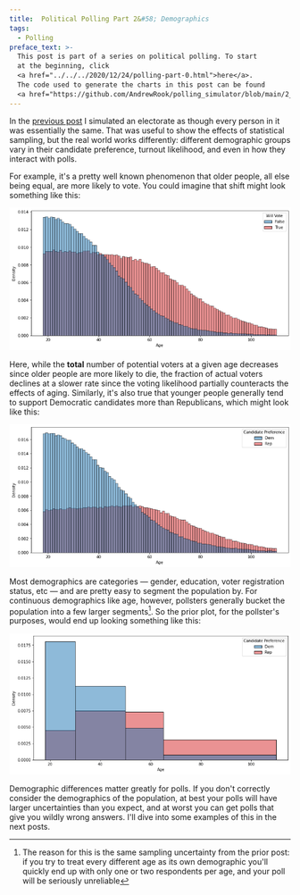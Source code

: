```yaml
---
title:  Political Polling Part 2&#58; Demographics
tags:
  - Polling
preface_text: >-
  This post is part of a series on political polling. To start 
  at the beginning, click 
  <a href="../../../2020/12/24/polling-part-0.html">here</a>.
  The code used to generate the charts in this post can be found
  <a href="https://github.com/AndrewRook/polling_simulator/blob/main/2_demographics.ipynb">here</a>.
---
```


In the [previous post](../../../2020/12/28/polling-part-1.html) I
simulated an electorate as though every person in it was essentially
the same. That was useful to show the effects of
statistical sampling, but the real world works differently: different
demographic groups vary in their candidate preference, turnout likelihood,
and even in how they interact with polls.

<!--more-->

For example, it's a pretty well known phenomenon that older people,
all else being equal, are more likely to vote. You could imagine that shift might look something like
this:

![turnout by age](/images/2020-12-30-polling-part-2/age_distribution_voting.png)

Here, while the **total** number of potential voters at a given age decreases 
since older people are more likely to die, the fraction of actual voters declines at a slower
rate since the voting likelihood partially counteracts the effects of aging.
Similarly, it's also true that younger people generally tend to support Democratic candidates more than
Republicans, which might look like this:

![candidate preference_by_age](/images/2020-12-30-polling-part-2/age_distribution.png) 

Most demographics are categories — gender, education, voter registration status, etc —
and are pretty easy to segment the population by. For continuous 
demographics like age, however, pollsters generally bucket the population
into a few larger segments[^sampling]. So the prior plot, for the
pollster's purposes, would end up looking something like this:

![candidate preference by age buckets](/images/2020-12-30-polling-part-2/age_distribution_binned.png)

Demographic differences matter greatly for polls. If you don't correctly 
consider the demographics of the
population, at best your polls will have larger uncertainties than
you expect, and at worst you can get polls that give you wildly wrong
answers. 
I'll dive into some examples of this in the next posts.  

[^sampling]:
    The reason for this is the same sampling uncertainty from the
    prior post: if you try to treat every different age as its own
    demographic you'll quickly end up with only one or two respondents
    per age, and your poll will be seriously unreliable